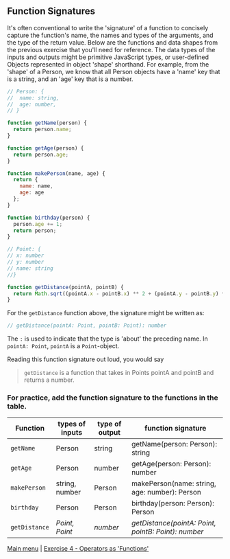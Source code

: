 ## Function Signatures

It's often conventional to write the 'signature' of a function to concisely
capture the function's name, the names and types of the arguments, and the type
of the return value. Below are the functions and data shapes from the previous exercise that you'll need for reference. The data types of the inputs and outputs might be primitive JavaScript types, or user-defined Objects represented in object 'shape' shorthand. For example, from the 'shape' of a Person, we know that all Person objects have a 'name' key that is a string, and an 'age' key that is a number.

```js
// Person: {
//  name: string,
//  age: number,
// }

function getName(person) {
  return person.name;
}

function getAge(person) {
  return person.age;
}

function makePerson(name, age) {
  return {
    name: name,
    age: age
  };
}

function birthday(person) {
  person.age += 1;
  return person;
}

// Point: {
// x: number
// y: number
// name: string
//}

function getDistance(pointA, pointB) {
  return Math.sqrt((pointA.x - pointB.x) ** 2 + (pointA.y - pointB.y) ** 2);
}
```

For the `getDistance` function above, the signature might
be written as:

```js
// getDistance(pointA: Point, pointB: Point): number
```

The `:` is used to indicate that the type is 'about' the preceding name. In
`pointA: Point`, `pointA` is a `Point`-object.

Reading this function signature out loud, you would say

> `getDistance` is a function that takes in Points pointA and pointB and returns
> a number.

### For practice, add the function signature to the functions in the table.

| Function      | types of inputs | type of output | function signature                                  |
| ------------- | --------------- | -------------- | --------------------------------------------------- |
| `getName`     | Person          | string         | getName(person: Person): string                     |
| `getAge`      | Person          | number         | getAge(person: Person): number                      |
| `makePerson`  | string, number  | Person         | makePerson(name: string, age: number): Person       |
| `birthday`    | Person          | Person         | birthday(person: Person): Person                    |
| `getDistance` | _Point, Point_  | _number_       | _getDistance(pointA: Point, pointB: Point): number_ |


[Main menu](README.md) | [Exercise 4 - Operators as 'Functions'](ex4.md)
